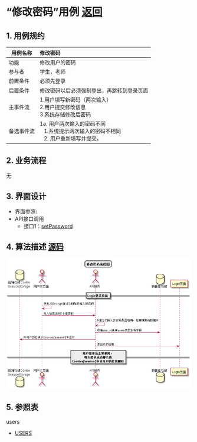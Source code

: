 # “修改密码”用例 [返回](../../README.md)
## 1. 用例规约

|用例名称|修改密码|
|-------|:-------------|
|功能|修改用户的密码|
|参与者|学生，老师|
|前置条件|必须先登录|
|后置条件|修改密码以后必须强制登出，再跳转到登录页面|
|主事件流| 1.用户填写新密码（两次输入） <br/> 2.用户提交修改信息 <br/>3.系统存储修改后密码|
|备选事件流|1a. 用户两次输入的密码不同 <br/>&nbsp;&nbsp; 1.系统提示两次输入的密码不相同  <br/>&nbsp;&nbsp; 2. 用户重新填写并提交。 |

## 2. 业务流程
无

## 3. 界面设计
- 界面参照:
- API接口调用
    - 接口1：[setPassword](../接口1/setPassword.md)

## 4. 算法描述 [源码](../流程图/修改密码.puml)
![登录认证](../images/流程图/修改密码.png)
    
## 5. 参照表
users
- [USERS](../数据库设计/数据库设计.md/#USERS)